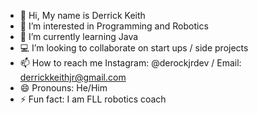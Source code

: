 - 👋 Hi, My name is Derrick Keith
- 👀 I’m interested in Programming and Robotics
- 🌱 I’m currently learning Java
- 💻 I’m looking to collaborate on start ups / side projects
- 📫 How to reach me Instagram: @derockjrdev / Email: derrickkeithjr@gmail.com
- 😄 Pronouns: He/Him
- ⚡ Fun fact: I am FLL robotics coach

<!---
UNF-Derockjr/UNF-Derockjr is a ✨ special ✨ repository because its `README.md` (this file) appears on your GitHub profile.
You can click the Preview link to take a look at your changes.
--->
